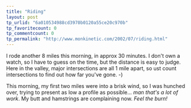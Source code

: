 ```yaml
---
title: "Riding"
layout: post
tp_urlid: "6a010534988cd3970b0120a55ce20c970b"
tp_favoritecount: 0
tp_commentcount: 0
tp_permalink: "http://www.monkinetic.com/2002/07/riding.html"
---
```

I rode another 8 miles this morning, in approx 30 minutes. I don&#39;t own a watch, so I have to guess on the time, but the distance is easy to judge. Here in the valley, major intersections are all 1 mile apart, so ust count intersections to find out how far you&#39;ve gone. -)

This morning, my first two miles were into a brisk wind, so I was hunched over, trying to present as low a profile as possible... <i>man that&#39;s a lot of work</i>. My butt and hamstrings are complaining now. <i>Feel the burn!</i>
